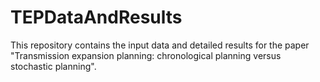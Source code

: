 # TEPDataAndResults
This repository contains the input data and detailed results for the paper "Transmission expansion planning: chronological planning versus stochastic planning".
